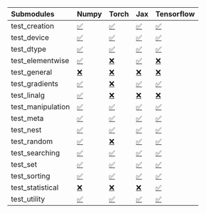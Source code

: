 | Submodules        | Numpy                                                                                                                           | Torch                                                                                                                           | Jax                                                                                                                             | Tensorflow                                                                                                                      |
|:------------------|:--------------------------------------------------------------------------------------------------------------------------------|:--------------------------------------------------------------------------------------------------------------------------------|:--------------------------------------------------------------------------------------------------------------------------------|:--------------------------------------------------------------------------------------------------------------------------------|
| test_creation     | <a href="https://github.com/unifyai/ivy/runs/8195842229?check_suite_focus=true" rel="noopener noreferrer" target="_blank">✅</a> | <a href="https://github.com/unifyai/ivy/runs/8195843226?check_suite_focus=true" rel="noopener noreferrer" target="_blank">✅</a> | <a href="https://github.com/unifyai/ivy/runs/8195844248?check_suite_focus=true" rel="noopener noreferrer" target="_blank">✅</a> | <a href="https://github.com/unifyai/ivy/runs/8195845006?check_suite_focus=true" rel="noopener noreferrer" target="_blank">✅</a> |
| test_device       | <a href="https://github.com/unifyai/ivy/runs/8195842294?check_suite_focus=true" rel="noopener noreferrer" target="_blank">✅</a> | <a href="https://github.com/unifyai/ivy/runs/8195843296?check_suite_focus=true" rel="noopener noreferrer" target="_blank">✅</a> | <a href="https://github.com/unifyai/ivy/runs/8195844307?check_suite_focus=true" rel="noopener noreferrer" target="_blank">✅</a> | <a href="https://github.com/unifyai/ivy/runs/8195845051?check_suite_focus=true" rel="noopener noreferrer" target="_blank">✅</a> |
| test_dtype        | <a href="https://github.com/unifyai/ivy/runs/8195842364?check_suite_focus=true" rel="noopener noreferrer" target="_blank">✅</a> | <a href="https://github.com/unifyai/ivy/runs/8195843350?check_suite_focus=true" rel="noopener noreferrer" target="_blank">✅</a> | <a href="https://github.com/unifyai/ivy/runs/8195844357?check_suite_focus=true" rel="noopener noreferrer" target="_blank">✅</a> | <a href="https://github.com/unifyai/ivy/runs/8195845107?check_suite_focus=true" rel="noopener noreferrer" target="_blank">✅</a> |
| test_elementwise  | <a href="https://github.com/unifyai/ivy/runs/8195842426?check_suite_focus=true" rel="noopener noreferrer" target="_blank">✅</a> | <a href="https://github.com/unifyai/ivy/runs/8195843409?check_suite_focus=true" rel="noopener noreferrer" target="_blank">❌</a> | <a href="https://github.com/unifyai/ivy/runs/8195844408?check_suite_focus=true" rel="noopener noreferrer" target="_blank">✅</a> | <a href="https://github.com/unifyai/ivy/runs/8195845157?check_suite_focus=true" rel="noopener noreferrer" target="_blank">❌</a> |
| test_general      | <a href="https://github.com/unifyai/ivy/runs/8195842486?check_suite_focus=true" rel="noopener noreferrer" target="_blank">❌</a> | <a href="https://github.com/unifyai/ivy/runs/8195843460?check_suite_focus=true" rel="noopener noreferrer" target="_blank">❌</a> | <a href="https://github.com/unifyai/ivy/runs/8195844448?check_suite_focus=true" rel="noopener noreferrer" target="_blank">❌</a> | <a href="https://github.com/unifyai/ivy/runs/8195845211?check_suite_focus=true" rel="noopener noreferrer" target="_blank">❌</a> |
| test_gradients    | <a href="https://github.com/unifyai/ivy/runs/8195842555?check_suite_focus=true" rel="noopener noreferrer" target="_blank">✅</a> | <a href="https://github.com/unifyai/ivy/runs/8195843517?check_suite_focus=true" rel="noopener noreferrer" target="_blank">❌</a> | <a href="https://github.com/unifyai/ivy/runs/8195844498?check_suite_focus=true" rel="noopener noreferrer" target="_blank">✅</a> | <a href="https://github.com/unifyai/ivy/runs/8195845270?check_suite_focus=true" rel="noopener noreferrer" target="_blank">✅</a> |
| test_linalg       | <a href="https://github.com/unifyai/ivy/runs/8195842626?check_suite_focus=true" rel="noopener noreferrer" target="_blank">✅</a> | <a href="https://github.com/unifyai/ivy/runs/8195843574?check_suite_focus=true" rel="noopener noreferrer" target="_blank">❌</a> | <a href="https://github.com/unifyai/ivy/runs/8195844540?check_suite_focus=true" rel="noopener noreferrer" target="_blank">❌</a> | <a href="https://github.com/unifyai/ivy/runs/8195845315?check_suite_focus=true" rel="noopener noreferrer" target="_blank">❌</a> |
| test_manipulation | <a href="https://github.com/unifyai/ivy/runs/8195842703?check_suite_focus=true" rel="noopener noreferrer" target="_blank">✅</a> | <a href="https://github.com/unifyai/ivy/runs/8195843618?check_suite_focus=true" rel="noopener noreferrer" target="_blank">✅</a> | <a href="https://github.com/unifyai/ivy/runs/8195844589?check_suite_focus=true" rel="noopener noreferrer" target="_blank">✅</a> | <a href="https://github.com/unifyai/ivy/runs/8195845370?check_suite_focus=true" rel="noopener noreferrer" target="_blank">✅</a> |
| test_meta         | <a href="https://github.com/unifyai/ivy/runs/8195842767?check_suite_focus=true" rel="noopener noreferrer" target="_blank">✅</a> | <a href="https://github.com/unifyai/ivy/runs/8195843675?check_suite_focus=true" rel="noopener noreferrer" target="_blank">✅</a> | <a href="https://github.com/unifyai/ivy/runs/8195844638?check_suite_focus=true" rel="noopener noreferrer" target="_blank">✅</a> | <a href="https://github.com/unifyai/ivy/runs/8195845414?check_suite_focus=true" rel="noopener noreferrer" target="_blank">✅</a> |
| test_nest         | <a href="https://github.com/unifyai/ivy/runs/8195842831?check_suite_focus=true" rel="noopener noreferrer" target="_blank">✅</a> | <a href="https://github.com/unifyai/ivy/runs/8195843743?check_suite_focus=true" rel="noopener noreferrer" target="_blank">✅</a> | <a href="https://github.com/unifyai/ivy/runs/8195844692?check_suite_focus=true" rel="noopener noreferrer" target="_blank">✅</a> | <a href="https://github.com/unifyai/ivy/runs/8195845469?check_suite_focus=true" rel="noopener noreferrer" target="_blank">✅</a> |
| test_random       | <a href="https://github.com/unifyai/ivy/runs/8195842888?check_suite_focus=true" rel="noopener noreferrer" target="_blank">✅</a> | <a href="https://github.com/unifyai/ivy/runs/8195843817?check_suite_focus=true" rel="noopener noreferrer" target="_blank">❌</a> | <a href="https://github.com/unifyai/ivy/runs/8195844731?check_suite_focus=true" rel="noopener noreferrer" target="_blank">✅</a> | <a href="https://github.com/unifyai/ivy/runs/8195845524?check_suite_focus=true" rel="noopener noreferrer" target="_blank">✅</a> |
| test_searching    | <a href="https://github.com/unifyai/ivy/runs/8195842942?check_suite_focus=true" rel="noopener noreferrer" target="_blank">✅</a> | <a href="https://github.com/unifyai/ivy/runs/8195843878?check_suite_focus=true" rel="noopener noreferrer" target="_blank">✅</a> | <a href="https://github.com/unifyai/ivy/runs/8195844774?check_suite_focus=true" rel="noopener noreferrer" target="_blank">✅</a> | <a href="https://github.com/unifyai/ivy/runs/8195845591?check_suite_focus=true" rel="noopener noreferrer" target="_blank">✅</a> |
| test_set          | <a href="https://github.com/unifyai/ivy/runs/8195843001?check_suite_focus=true" rel="noopener noreferrer" target="_blank">✅</a> | <a href="https://github.com/unifyai/ivy/runs/8195843952?check_suite_focus=true" rel="noopener noreferrer" target="_blank">✅</a> | <a href="https://github.com/unifyai/ivy/runs/8195844828?check_suite_focus=true" rel="noopener noreferrer" target="_blank">✅</a> | <a href="https://github.com/unifyai/ivy/runs/8195845658?check_suite_focus=true" rel="noopener noreferrer" target="_blank">✅</a> |
| test_sorting      | <a href="https://github.com/unifyai/ivy/runs/8195843046?check_suite_focus=true" rel="noopener noreferrer" target="_blank">✅</a> | <a href="https://github.com/unifyai/ivy/runs/8195844033?check_suite_focus=true" rel="noopener noreferrer" target="_blank">✅</a> | <a href="https://github.com/unifyai/ivy/runs/8195844872?check_suite_focus=true" rel="noopener noreferrer" target="_blank">✅</a> | <a href="https://github.com/unifyai/ivy/runs/8195845708?check_suite_focus=true" rel="noopener noreferrer" target="_blank">✅</a> |
| test_statistical  | <a href="https://github.com/unifyai/ivy/runs/8195843107?check_suite_focus=true" rel="noopener noreferrer" target="_blank">❌</a> | <a href="https://github.com/unifyai/ivy/runs/8195844113?check_suite_focus=true" rel="noopener noreferrer" target="_blank">❌</a> | <a href="https://github.com/unifyai/ivy/runs/8195844906?check_suite_focus=true" rel="noopener noreferrer" target="_blank">❌</a> | <a href="https://github.com/unifyai/ivy/runs/8195845793?check_suite_focus=true" rel="noopener noreferrer" target="_blank">✅</a> |
| test_utility      | <a href="https://github.com/unifyai/ivy/runs/8195843166?check_suite_focus=true" rel="noopener noreferrer" target="_blank">✅</a> | <a href="https://github.com/unifyai/ivy/runs/8195844191?check_suite_focus=true" rel="noopener noreferrer" target="_blank">✅</a> | <a href="https://github.com/unifyai/ivy/runs/8195844957?check_suite_focus=true" rel="noopener noreferrer" target="_blank">✅</a> | <a href="https://github.com/unifyai/ivy/runs/8195845864?check_suite_focus=true" rel="noopener noreferrer" target="_blank">✅</a> |